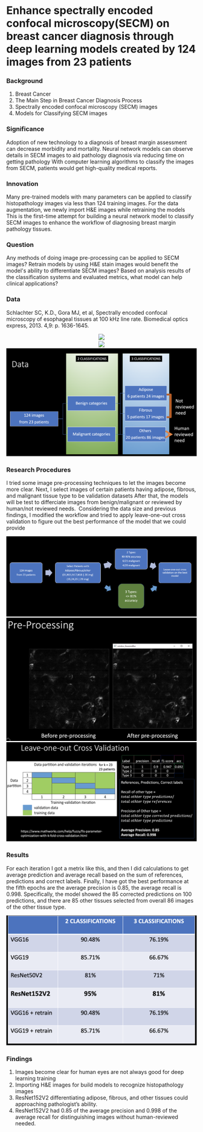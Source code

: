 # Enhance spectrally encoded confocal microscopy(SECM) on breast cancer diagnosis through deep learning models created by 124 images from 23 patients 

### Background

1. Breast Cancer
2. The Main Step in Breast Cancer Diagnosis Process
3. Spectrally encoded confocal microscopy (SECM) images
4. Models for Classifying SECM images

### Significance

Adoption of new technology to a diagnosis of breast margin assessment can decrease morbidity and mortality. 
Neural network models can observe details in SECM images to aid pathology diagnosis via reducing time on getting pathology
With computer learning algorithms to classify the images from SECM, patients would get high-quality medical reports. 

### Innovation

Many pre-trained models with many parameters can be applied to classify histopathology images via less than 124 training images. 
For the data augmentation, we newly import H&E images while retraining the models
This is the first-time attempt for building a neural network model to classify SECM images to enhance the workflow of diagnosing breast margin pathology tissues. 

### Question

Any methods of doing image pre-processing can be applied to SECM images?
Retrain models by using H&E stain images would benefit the model's ability to differentiate SECM images?
Based on analysis results of the classification systems and evaluated metrics, what model can help clinical applications? 

### Data

Schlachter SC, K.D., Gora MJ, et al, Spectrally encoded confocal microscopy of esophageal tissues at 100 kHz line rate. Biomedical optics express, 2013. 4,9: p. 1636-1645.

<center><img src="images/Benign.png"/></center>
<center><img src="images/Malignant.png"/></center>
<center><img src="images/DataCategories.png"/></center>


### Research Procedures

I tried some image pre-processing techniques to let the images become more clear.
Next, I select images of certain patients having adipose, fibrous, and malignant tissue type to be validation datasets
After that, the models will be test to differciate images from benign/malignant or reviewed by human/not reviewed needs. 
Considering the data size and previous findings, I modified the workflow and tried to apply leave-one-out cross validation to figure out the best performance of the model that we could provide

<center><img src="images/Workflow.png"/></center>
<center><img src="images/GaussianBlur.png"/></center>
<center><img src="images/CrossVal.png"/></center>

### Results

For each iteration I got a metrix like this, and then I did calculations to get average prediction and average recall based on the sum of references, predictions and correct labels. 
Finally, I have got the best performance at the fifth epochs are the average precision is 0.85, the average recall is 0.998. Specifically, the model showed the 85 corrected predictions on 100 predictions, and there are 85 other tissues selected from overall 86 images of the other tissue type. 

<center><img src="images/Results.png"/></center>

### Findings

1. Images become clear for human eyes are not always good for deep learning training 
2. Importing H&E images for build models to recognize histopathology images  
3. ResNet152V2 differentiating adipose, fibrous, and other tissues could approaching pathologist’s ability.
4. ResNet152V2 had 0.85 of the average precision and 0.998 of the average recall for distinguishing images without human-reviewed needed.

